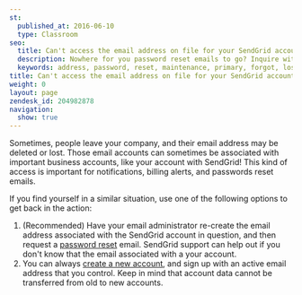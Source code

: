 ```yaml
---
st:
  published_at: 2016-06-10
  type: Classroom
seo:
  title: Can't access the email address on file for your SendGrid account?
  description: Nowhere for you password reset emails to go? Inquire within...
  keywords: address, password, reset, maintenance, primary, forgot, lost, left
title: Can't access the email address on file for your SendGrid account?
weight: 0
layout: page
zendesk_id: 204982878
navigation:
  show: true
---
```


Sometimes, people leave your company, and their email address may be deleted or lost. Those email accounts can sometimes be associated with important business accounts, like your account with SendGrid! This kind of access is important for notifications, billing alerts, and passwords reset emails. 

If you find yourself in a similar situation, use one of the following options to get back in the action:

1. (Recommended) Have your email administrator re-create the email address associated with the SendGrid account in question, and then request a [password reset]({{root_url}}/Classroom/Basics/Account/how_do_i_reset_my_password.html) email. SendGrid support can help out if you don't know that the email associated with a your account.
2. You can always [create a new account](https://sendgrid.com/transactional-email/pricing), and sign up with an active email address that you control. Keep in mind that account data cannot be transferred from old to new accounts. 
